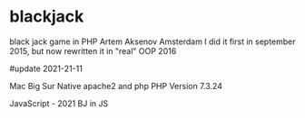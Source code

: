# blackjack
black jack game in PHP Artem Aksenov Amsterdam
I did it first in september 2015, but now rewritten it in "real" OOP 2016

#update 2021-21-11

Mac Big Sur Native apache2 and php PHP Version 7.3.24

JavaScript - 2021 BJ in JS


